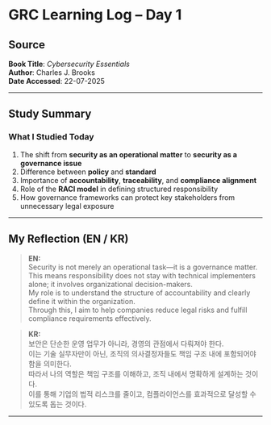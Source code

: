 #  GRC Learning Log – Day 1

##  Source  
**Book Title**: _Cybersecurity Essentials_  
**Author**: Charles J. Brooks  
**Date Accessed**: 22-07-2025

---

##  Study Summary

###  What I Studied Today  
1. The shift from **security as an operational matter** to **security as a governance issue**  
2. Difference between **policy** and **standard**  
3. Importance of **accountability**, **traceability**, and **compliance alignment**  
4. Role of the **RACI model** in defining structured responsibility  
5. How governance frameworks can protect key stakeholders from unnecessary legal exposure

---

##  My Reflection (EN / KR)

> **EN:**  
Security is not merely an operational task—it is a governance matter.  
This means responsibility does not stay with technical implementers alone; it involves organizational decision-makers.  
My role is to understand the structure of accountability and clearly define it within the organization.  
Through this, I aim to help companies reduce legal risks and fulfill compliance requirements effectively.

> **KR:**  
보안은 단순한 운영 업무가 아니라, 경영의 관점에서 다뤄져야 한다.  
이는 기술 실무자만이 아닌, 조직의 의사결정자들도 책임 구조 내에 포함되어야 함을 의미한다.  
따라서 나의 역할은 책임 구조를 이해하고, 조직 내에서 명확하게 설계하는 것이다.  
이를 통해 기업의 법적 리스크를 줄이고, 컴플라이언스를 효과적으로 달성할 수 있도록 돕는 것이다.

---
